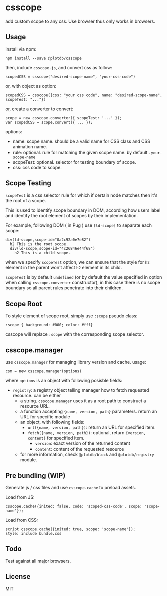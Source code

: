 # csscope

add custom scope to any css. Use browser thus only works in browsers.


## Usage

install via npm:

    npm install --save @plotdb/csscope


then, include `csscope.js`, and convert css as follow:

    scopedCSS = csscope("desired-scope-name", "your-css-code")

or, with object as option:

    scopedCSS = csscope({css: "your css code", name: "desired-scope-name", scopeTest: "..."})

or, create a converter to convert:

    scope = new csscope.converter({ scopeTest: '...' });
    var scopedCSS = scope.convert({ ... });


options:

 - name: scope name. should be a valid name for CSS class and CSS animation name.
 - rule: optional. rule for matching the given scope name. by default `.your-scope-name`
 - scopeTest: optional. selector for testing boundary of scope.
 - css: css code to scope.


## Scope Testing

`scopeTest` is a css selector rule for which if certain node matches then it's the root of a scope.

This is used to identify scope boundary in DOM, according how users label and identify the root element of scopes by their implementation.

For example, following DOM ( in Pug ) use `[ld-scope]` to separate each scope:

    div(ld-scope,scope-id="0a2c92a0e7e82")
      h2 This is the root scope.
      div(ld-scope,scope-id="4c26846e44f68")
        h2 This is a child scope.

when we specify `scopeTest` option, we can ensure that the style for `h2` element in the parent won't affect `h2` element in its child.

`scopeTest` is by default `undefined` (or by default the value specified in option when calling `csscope.converter` constructor), in this case there is no scope boundary so all parent rules penetrate into their children.


## Scope Root

To style element of scope root, simply use `:scope` pseudo class:

    :scope { background: #000; color: #fff}

csscope will replace `:scope` with the corresponding scope selector.

## csscope.manager

use `csscope.manager` for managing library version and cache. usage:

    csm = new csscope.manager(options)

where `options` is an object with following posisble fields:

 - `registry`: a registry object telling manager how to fetch requested resource. can be either
   - a string. `csscope.manager` uses it as a root path to construct a resource URL.
   - a function accepting `{name, version, path}` parameters. return an URL for specific module
   - an object, with following fields:
     - `url({name, version, path})`: return an URL for specified item.
     - `fetch({name, version, path})`: optional, return `{version, content}` for specified item.
       - `version`: exact version of the returned content
       - `content`: content of the requested resource
   - for more information, check `@plotdb/block` and `@plotdb/registry` module.


## Pre bundling (WIP)

Generate js / css files and use `csscope.cache` to preload assets. 

Load from JS:

    csscope.cache({inited: false, code: 'scoped-css-code', scope: 'scope-name'});

Load from CSS:

    script csscope.cache({inited: true, scope: 'scope-name'});
    style: include bundle.css



## Todo

Test against all major browsers.


## License

MIT
